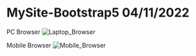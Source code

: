 # MySite-Bootstrap5 04/11/2022

PC Browser 
![Laptop_Browser](https://user-images.githubusercontent.com/1036327/199944844-a4e0ffcb-2984-43f8-a93f-cc200dede0fd.png)


Mobile Browser 
![Mobile_Browser](https://user-images.githubusercontent.com/1036327/199946903-18851431-60fd-4a5f-896a-7dfa6b4a3915.png)

